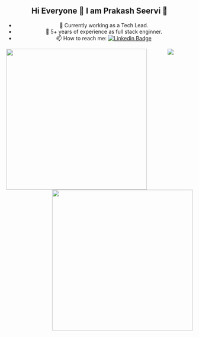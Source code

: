 <div align="center">
  
## Hi Everyone 👋 I am Prakash Seervi 🔭
- 💪 Currently working as a Tech Lead.
- 💼 5+ years of experience as full stack enginner.  
- 📫 How to reach me: [![Linkedin Badge](https://img.shields.io/badge/-LinkedIn-blue?style=flat-square&logo=Linkedin&logoColor=white&link=https://www.linkedin.com/in/prakash-choudhary-0a9769aa/)](https://www.linkedin.com/in/prakash-choudhary-0a9769aa)

 
  
<a href="https://github.com/prakashseervi">
   <img align="center" src="https://github-readme-stats.vercel.app/api/top-langs/?username=prakashseervi&theme=dracula&langs_count=4" />
 <img align="left" width=380 src="https://github-readme-stats.vercel.app/api?username=prakashseervi&count_private=true&theme=dracula" /> <img align="right" width=380 src="https://github-readme-streak-stats.herokuapp.com/?user=prakashseervi&theme=dracula" />

</a>
  
  
 
</div>

<!--
**prakashseervi/prakashseervi** is a ✨ _special_ ✨ repository because its `README.md` (this file) appears on your GitHub profile.

Here are some ideas to get you started:

- 🔭 I’m currently working on ...
- 🌱 I’m currently learning ...
- 👯 I’m looking to collaborate on ...
- 🤔 I’m looking for help with ...
- 💬 Ask me about ...
- 📫 How to reach me: ...
- 😄 Pronouns: ...
- ⚡ Fun fact: ...
-->
